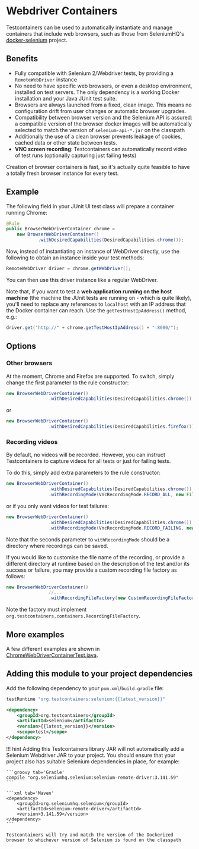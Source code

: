 # Webdriver Containers

Testcontainers can be used to automatically instantiate and manage containers that include web browsers, such as those
from SeleniumHQ's [docker-selenium](https://github.com/SeleniumHQ/docker-selenium) project.

## Benefits

* Fully compatible with Selenium 2/Webdriver tests, by providing a `RemoteWebDriver` instance
* No need to have specific web browsers, or even a desktop environment, installed on test servers. The only dependency
  is a working Docker installation and your Java JUnit test suite.
* Browsers are always launched from a fixed, clean image. This means no configuration drift from user changes or
  automatic browser upgrades.
* Compatibility between browser version and the Selenium API is assured: a compatible version of the browser docker
  images will be automatically selected to match the version of `selenium-api-*.jar` on the classpath
* Additionally the use of a clean browser prevents leakage of cookies, cached data or other state between tests.
* **VNC screen recording**: Testcontainers can automatically record video of test runs (optionally capturing just
  failing tests)

Creation of browser containers is fast, so it's actually quite feasible to have a totally fresh browser instance for
every test.

## Example

The following field in your JUnit UI test class will prepare a container running Chrome:
```java
@Rule
public BrowserWebDriverContainer chrome =
    new BrowserWebDriverContainer()
            .withDesiredCapabilities(DesiredCapabilities.chrome());
```
        
Now, instead of instantiating an instance of WebDriver directly, use the following to obtain an instance inside your
test methods:
```java
RemoteWebDriver driver = chrome.getWebDriver();
```

You can then use this driver instance like a regular WebDriver.

Note that, if you want to test a **web application running on the host machine** (the machine the JUnit tests are
running on - which is quite likely), you'll need to replace any references to `localhost` with an IP address that the
Docker container can reach. Use the `getTestHostIpAddress()` method, e.g.:
```java
driver.get("http://" + chrome.getTestHostIpAddress() + ":8080/");
```

## Options

### Other browsers

At the moment, Chrome and Firefox are supported. To switch, simply change the first parameter to the rule constructor:
```java
new BrowserWebDriverContainer()
                .withDesiredCapabilities(DesiredCapabilities.chrome());
```
        
or
```java
new BrowserWebDriverContainer()
                .withDesiredCapabilities(DesiredCapabilities.firefox());
```

### Recording videos

By default, no videos will be recorded. However, you can instruct Testcontainers to capture videos for all tests or
just for failing tests.

To do this, simply add extra parameters to the rule constructor:
```java
new BrowserWebDriverContainer()
                .withDesiredCapabilities(DesiredCapabilities.chrome())
                .withRecordingMode(VncRecordingMode.RECORD_ALL, new File("./target/"))
```

or if you only want videos for test failures:
```java
new BrowserWebDriverContainer()
                .withDesiredCapabilities(DesiredCapabilities.chrome())
                .withRecordingMode(VncRecordingMode.RECORD_FAILING, new File("./target/"))
```
Note that the seconds parameter to `withRecordingMode` should be a directory where recordings can be saved.

If you would like to customise the file name of the recording, or provide a different directory at runtime based on the description of the test and/or its success or failure, you may provide a custom recording file factory as follows:
```java
new BrowserWebDriverContainer()
                //...
                .withRecordingFileFactory(new CustomRecordingFileFactory())
```

Note the factory must implement `org.testcontainers.containers.RecordingFileFactory`.

## More examples

A few different examples are shown in [ChromeWebDriverContainerTest.java](https://github.com/testcontainers/testcontainers-java/blob/master/modules/selenium/src/test/java/org/testcontainers/junit/ChromeWebDriverContainerTest.java).

## Adding this module to your project dependencies

Add the following dependency to your `pom.xml`/`build.gradle` file:

```groovy tab='Gradle'
testRuntime "org.testcontainers:selenium:{{latest_version}}"
```

```xml tab='Maven'
<dependency>
    <groupId>org.testcontainers</groupId>
    <artifactId>selenium</artifactId>
    <version>{{latest_version}}</version>
    <scope>test</scope>
</dependency>
```

!!! hint
    Adding this Testcontainers library JAR will not automatically add a Selenium Webdriver JAR to your project. You should ensure that your project also has suitable Selenium dependencies in place, for example:

    ```groovy tab='Gradle'
    compile "org.seleniumhq.selenium:selenium-remote-driver:3.141.59"
    ```
    
    ```xml tab='Maven'
    <dependency>
        <groupId>org.seleniumhq.selenium</groupId>
        <artifactId>selenium-remote-driver</artifactId>
        <version>3.141.59</version>
    </dependency>
    ```
    
    Testcontainers will try and match the version of the Dockerized browser to whichever version of Selenium is found on the classpath
